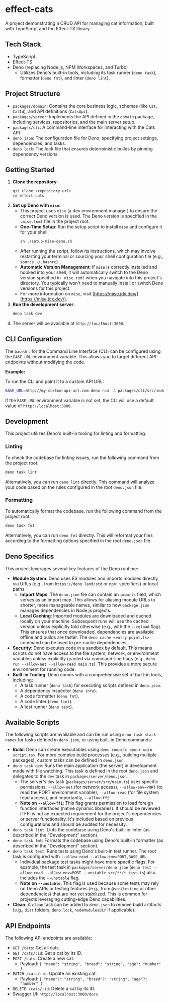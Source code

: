 # effect-cats

A project demonstrating a CRUD API for managing cat information, built with
TypeScript and the Effect-TS library.

## Tech Stack

- TypeScript
- Effect-TS
- Deno (replacing Node.js, NPM Workspaces, and Turbo)
  - Utilizes Deno's built-in tools, including its task runner (`deno task`),
    formatter (`deno fmt`), and linter (`deno lint`).

## Project Structure

- `packages/domain`: Contains the core business logic, schemas (like `Cat`,
  `CatId`), and API definitions (`CatsApi`).
- `packages/server`: Implements the API defined in the `domain` package,
  including services, repositories, and the main server setup.
- `packages/cli`: A command-line interface for interacting with the Cats API.
- `deno.json`: The configuration file for Deno, specifying project settings,
  dependencies, and tasks.
- `deno.lock`: The lock file that ensures deterministic builds by pinning
  dependency versions.

## Getting Started

1. **Clone the repository**:
   ```bash
   git clone <repository-url>
   cd effect-cats
   ```
2. **Set up Deno with `mise`**:
   - This project uses `mise` (a dev environment manager) to ensure the correct
     Deno version is used. The Deno version is specified in the `.mise.toml`
     file in the project root.
   - **One-Time Setup**: Run the setup script to install `mise` and configure it
     for your shell:
     ```bash
     sh ./setup-mise-deno.sh
     ```
   - After running the script, follow its instructions, which may involve
     restarting your terminal or sourcing your shell configuration file (e.g.,
     `source ~/.bashrc`).
   - **Automatic Version Management**: If `mise` is correctly installed and
     hooked into your shell, it will automatically switch to the Deno version
     specified in `.mise.toml` when you navigate into this project's directory.
     You typically won't need to manually install or switch Deno versions for
     this project.
   - For more information on `mise`, visit
     [https://mise.jdx.dev/](https://mise.jdx.dev/).
3. **Run the development server**:
   ```bash
   deno task dev
   ```
4. The server will be available at `http://localhost:3000`.

## CLI Configuration

The `baseUrl` for the Command Line Interface (CLI) can be configured using the
`BASE_URL` environment variable. This allows you to target different API
endpoints without modifying the code.

**Example:**

To run the CLI and point it to a custom API URL:

```bash
BASE_URL=http://my-custom-api-url.com deno run -A packages/cli/src/index.ts
```

If the `BASE_URL` environment variable is not set, the CLI will use a default
value of `http://localhost:3000`.

## Development

This project utilizes Deno's built-in tooling for linting and formatting.

### Linting

To check the codebase for linting issues, run the following command from the
project root:

```bash
deno task lint
```

Alternatively, you can run `deno lint` directly. This command will analyze your
code based on the rules configured in the root `deno.json` file.

### Formatting

To automatically format the codebase, run the following command from the project
root:

```bash
deno task fmt
```

Alternatively, you can run `deno fmt` directly. This will reformat your files
according to the formatting options specified in the root `deno.json` file.

## Deno Specifics

This project leverages several key features of the Deno runtime:

- **Module System**: Deno uses ES modules and imports modules directly via URLs
  (e.g., from `https://deno.land/std` or `npm:` specifiers) or local paths.
  - **Import Maps**: The `deno.json` file can contain an `imports` field, which
    serves as an import map. This allows for aliasing module URLs to shorter,
    more manageable names, similar to how `package.json` manages dependencies in
    Node.js projects.
  - **Local Caching**: Imported modules are downloaded and cached locally on
    your machine. Subsequent runs will use the cached version unless explicitly
    told otherwise (e.g., with the `--reload` flag). This ensures that once
    downloaded, dependencies are available offline and builds are faster. The
    `deno cache <entry-point.ts>` command can be used to pre-cache dependencies.
- **Security**: Deno executes code in a sandbox by default. This means scripts
  do not have access to the file system, network, or environment variables
  unless explicitly granted via command-line flags (e.g.,
  `deno run --allow-net --allow-read main.ts`). This provides a more secure
  environment for running code.
- **Built-in Tooling**: Deno comes with a comprehensive set of built-in tools,
  including:
  - A task runner (`deno task`) for executing scripts defined in `deno.json`.
  - A dependency inspector (`deno info`).
  - A code formatter (`deno fmt`).
  - A code linter (`deno lint`).
  - A test runner (`deno test`).

## Available Scripts

The following scripts are available and can be run using `deno task <task-name>`
for tasks defined in `deno.json`, or using built-in Deno commands:

- **Build**: Deno can create executables using
  `deno compile <your-main-script.ts>`. For more complex build processes (e.g.,
  building multiple packages), custom tasks can be defined in `deno.json`.
- `deno task dev`: Runs the main application (the server) in development mode
  with file watching. This task is defined in the root `deno.json` and delegates
  to the `dev` task in `packages/server/deno.json`.
  - The server's `dev` task (`packages/server/src/main.ts`) uses specific
    permissions: `--allow-net` (for network access), `--allow-env=PORT` (to read
    the PORT environment variable), `--allow-read` (for file system read
    access), and importantly, `--allow-ffi`.
  - **Note on `--allow-ffi`**: This flag grants permission to load foreign
    function interfaces (native dynamic libraries). It should be reviewed if FFI
    is not an expected requirement for the project's dependencies or server
    functionality. It's included based on previous configurations and should be
    audited for necessity.
- `deno task lint`: Lints the codebase using Deno's built-in linter (as
  described in the "Development" section).
- `deno task fmt`: Formats the codebase using Deno's built-in formatter (as
  described in the "Development" section).
- `deno task test`: Runs tests using Deno's built-in test runner. The root task
  is configured with `--allow-read --allow-env=PORT,BASE_URL`.
  - Individual package test tasks might have more specific flags. For example,
    the test task in `packages/server/deno.json`
    (`deno test --allow-read --allow-env=PORT --unstable src/**/*.test.ts`) also
    includes the `--unstable` flag.
  - **Note on `--unstable`**: This flag is used because some tests may rely on
    Deno APIs or testing features (e.g., from `@std/testing` or other
    dependencies) that are not yet stabilized. This is common for projects
    leveraging cutting-edge Deno capabilities.
- **Clean**: A `clean` task can be added to `deno.json` to remove build
  artifacts (e.g., `dist` folders, `deno.lock`, `nodeModulesDir` if applicable).

## API Endpoints

The following API endpoints are available:

- `GET /cats`: Get all cats.
- `GET /cats/:id`: Get a cat by its ID.
- `POST /cats`: Create a new cat.
  - Payload: `{ "name": "string", "breed": "string", "age": "number" }`
- `PATCH /cats/:id`: Update an existing cat.
  - Payload: `{ "name"?: "string", "breed"?: "string", "age"?: "number" }`
- `DELETE /cats/:id`: Delete a cat by its ID.
- Swagger UI: `http://localhost:3000/docs`
